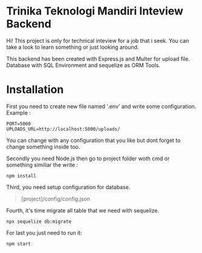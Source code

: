 # Trinika Teknologi Mandiri Inteview Backend

Hi! This project is only for technical inteview for a job that i seek. You can take a look to learn something or just looking around.

This backend has been created with Express.js and Multer for upload file. Database with SQL Environment and sequelize as ORM Tools.

# Installation

First you need to create new file named '.env' and write some configuration. Example :

    PORT=5000
    UPLOADS_URL=http://localhost:5000/uploads/

You can change with any configuration that you like but dont forget to change something inside too.

Secondly you need Node.js then go to project folder woth cmd or something similiar the write :

    npm install

Third, you need setup configuration for database.

> [project]/config/config.json

Fourth, it's time migrate all table that we need with sequelize.

    npx sequelize db:migrate

For last you just need to run it:

    npm start
